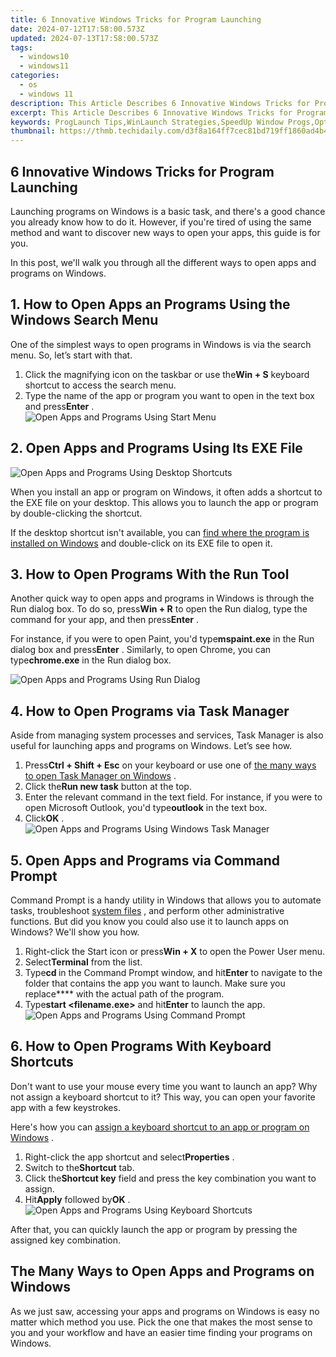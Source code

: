 ```yaml
---
title: 6 Innovative Windows Tricks for Program Launching
date: 2024-07-12T17:58:00.573Z
updated: 2024-07-13T17:58:00.573Z
tags:
  - windows10
  - windows11
categories:
  - os
  - windows 11
description: This Article Describes 6 Innovative Windows Tricks for Program Launching
excerpt: This Article Describes 6 Innovative Windows Tricks for Program Launching
keywords: ProgLaunch Tips,WinLaunch Strategies,SpeedUp Window Progs,Optimize Start Menu,Innovate Task Launch,Enhance Windows Boot,Streamline PC Operations
thumbnail: https://thmb.techidaily.com/d3f8a164ff7cec81bd719ff1860ad4b428bdab1ff70424914ce34922d708e742.jpg
---
```


## 6 Innovative Windows Tricks for Program Launching

 Launching programs on Windows is a basic task, and there's a good chance you already know how to do it. However, if you're tired of using the same method and want to discover new ways to open your apps, this guide is for you.

 In this post, we'll walk you through all the different ways to open apps and programs on Windows.

## 1\. How to Open Apps an Programs Using the Windows Search Menu

 One of the simplest ways to open programs in Windows is via the search menu. So, let’s start with that.

1. Click the magnifying icon on the taskbar or use the**Win + S** keyboard shortcut to access the search menu.
2. Type the name of the app or program you want to open in the text box and press**Enter** .  
![Open Apps and Programs Using Start Menu](https://static1.makeuseofimages.com/wordpress/wp-content/uploads/2023/01/open-apps-and-programs-using-start-menu.jpg)

## 2\. Open Apps and Programs Using Its EXE File

![Open Apps and Programs Using Desktop Shortcuts](https://static1.makeuseofimages.com/wordpress/wp-content/uploads/2023/01/open-apps-and-programs-using-desktop-shortcuts.jpg)

 When you install an app or program on Windows, it often adds a shortcut to the EXE file on your desktop. This allows you to launch the app or program by double-clicking the shortcut.

 If the desktop shortcut isn't available, you can [find where the program is installed on Windows](https://www.makeuseof.com/windows-ways-to-find-programs-install-location/) and double-click on its EXE file to open it.

## 3\. How to Open Programs With the Run Tool

 Another quick way to open apps and programs in Windows is through the Run dialog box. To do so, press**Win + R** to open the Run dialog, type the command for your app, and then press**Enter** .

 For instance, if you were to open Paint, you'd type**mspaint.exe** in the Run dialog box and press**Enter** . Similarly, to open Chrome, you can type**chrome.exe** in the Run dialog box.

![Open Apps and Programs Using Run Dialog](https://static1.makeuseofimages.com/wordpress/wp-content/uploads/2023/01/open-apps-and-programs-using-run-dialog.jpg)

## 4\. How to Open Programs via Task Manager

 Aside from managing system processes and services, Task Manager is also useful for launching apps and programs on Windows. Let’s see how.

1. Press**Ctrl + Shift + Esc** on your keyboard or use one of [the many ways to open Task Manager on Windows](https://www.makeuseof.com/ways-to-open-task-manager-windows-10/) .
2. Click the**Run new task** button at the top.
3. Enter the relevant command in the text field. For instance, if you were to open Microsoft Outlook, you'd type**outlook** in the text box.
4. Click**OK** .  
![Open Apps and Programs Using Windows Task Manager](https://static1.makeuseofimages.com/wordpress/wp-content/uploads/2023/01/open-apps-and-programs-using-windows-task-manager.jpg)

## 5\. Open Apps and Programs via Command Prompt

 Command Prompt is a handy utility in Windows that allows you to automate tasks, troubleshoot [system files](https://www.makeuseof.com/windows-system-files-guide/) , and perform other administrative functions. But did you know you could also use it to launch apps on Windows? We'll show you how.

1. Right-click the Start icon or press**Win + X** to open the Power User menu.
2. Select**Terminal** from the list.
3. Type**cd <file path>** in the Command Prompt window, and hit**Enter** to navigate to the folder that contains the app you want to launch. Make sure you replace**<file path>** with the actual path of the program.
4. Type**start <filename.exe>** and hit**Enter** to launch the app.  
![Open Apps and Programs Using Command Prompt](https://static1.makeuseofimages.com/wordpress/wp-content/uploads/2023/01/open-apps-and-programs-using-command-prompt.jpg)

## 6\. How to Open Programs With Keyboard Shortcuts

 Don't want to use your mouse every time you want to launch an app? Why not assign a keyboard shortcut to it? This way, you can open your favorite app with a few keystrokes.

 Here's how you can [assign a keyboard shortcut to an app or program on Windows](https://www.makeuseof.com/windows-keyboard-shortcuts-programs/) .

1. Right-click the app shortcut and select**Properties** .
2. Switch to the**Shortcut** tab.
3. Click the**Shortcut key** field and press the key combination you want to assign.
4. Hit**Apply** followed by**OK** .  
![Open Apps and Programs Using Keyboard Shortcuts](https://static1.makeuseofimages.com/wordpress/wp-content/uploads/2023/01/open-apps-and-programs-using-keyboard-shortcuts.jpg)

 After that, you can quickly launch the app or program by pressing the assigned key combination.

## The Many Ways to Open Apps and Programs on Windows

 As we just saw, accessing your apps and programs on Windows is easy no matter which method you use. Pick the one that makes the most sense to you and your workflow and have an easier time finding your programs on Windows.


<ins class="adsbygoogle"
     style="display:block"
     data-ad-format="autorelaxed"
     data-ad-client="ca-pub-7571918770474297"
     data-ad-slot="1223367746"></ins>



<ins class="adsbygoogle"
     style="display:block"
     data-ad-client="ca-pub-7571918770474297"
     data-ad-slot="8358498916"
     data-ad-format="auto"
     data-full-width-responsive="true"></ins>




